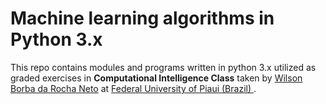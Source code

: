 # Machine learning algorithms in Python 3.x
This repo contains modules and programs written in python 3.x utilized as graded exercises in <strong>Computational Intelligence Class</strong> taken by <a href="https://www.linkedin.com/in/wilson-borba-da-rocha-neto-a0505616b/">Wilson Borba da Rocha Neto</a> at <a href="http://ufpi.br/">Federal University of Piaui (Brazil) </a>.
